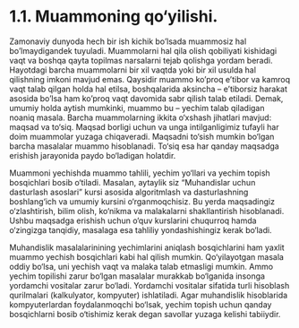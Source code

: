 # 1.1. Muammoning qo‘yilishi.

Zamonaviy dunyoda hech bir ish kichik bo’lsada muammosiz hal bo’lmaydigandek tuyuladi. Muammolarni hal qila olish qobiliyati kishidagi vaqt va boshqa qayta topilmas narsalarni tejab qolishga yordam beradi. Hayotdagi barcha muammolarni bir xil vaqtda yoki bir xil usulda hal qilishning imkoni mavjud emas. Qaysidir muammo ko’proq e’tibor va kamroq vaqt talab qilgan holda hal etilsa, boshqalarida aksincha – e’tiborsiz harakat asosida bo’lsa ham ko’proq vaqt davomida sabr qilish talab etiladi. Demak, umumiy holda aytish mumkinki, muammo bu – yechim talab qiladigan noaniq masala. Barcha muammolarning ikkita o‘xshash jihatlari mavjud: maqsad va to‘siq. Maqsad borligi uchun va unga intilganligimiz tufayli har doim muammolar yuzaga chiqaveradi. Maqsadni to‘sish mumkin bo‘lgan barcha masalalar muammo hisoblanadi. To‘siq esa har qanday maqsadga erishish jarayonida paydo bo‘ladigan holatdir.

Muammoni yechishda muammo tahlili, yechim yo‘llari va yechim topish bosqichlari bosib o‘tiladi. Masalan, aytaylik siz “Muhandislar uchun dasturlash asoslari” kursi asosida algoritmlash va dasturlashning boshlang‘ich va umumiy kursini o‘rganmoqchisiz. Bu yerda maqsadingiz o‘zlashtirish, bilim olish, ko‘nikma va malakalarni shakllantirish hisoblanadi. Ushbu maqsadga erishish uchun o‘quv kurslarini chuqurroq hamda o‘zingizga tanqidiy, masalaga esa tahliliy yondashishingiz kerak bo‘ladi.

Muhandislik masalalarinining yechimlarini aniqlash bosqichlarini ham yaxlit muammo yechish bosqichlari kabi hal qilish mumkin. Qo‘yilayotgan masala oddiy bo‘lsa, uni yechish vaqt va malaka talab etmasligi mumkin. Ammo yechim topilishi zarur bo‘lgan masalalar murakkab bo‘lganida insonga yordamchi vositalar zarur bo‘ladi. Yordamchi vositalar sifatida turli hisoblash qurilmalari (kalkulyator, kompyuter) ishlatiladi. Agar muhandislik hisoblarida kompyuterlardan foydalanmoqchi bo‘lsak, yechim topish uchun qanday bosqichlarni bosib o‘tishimiz kerak degan savollar yuzaga kelishi tabiiydir.
